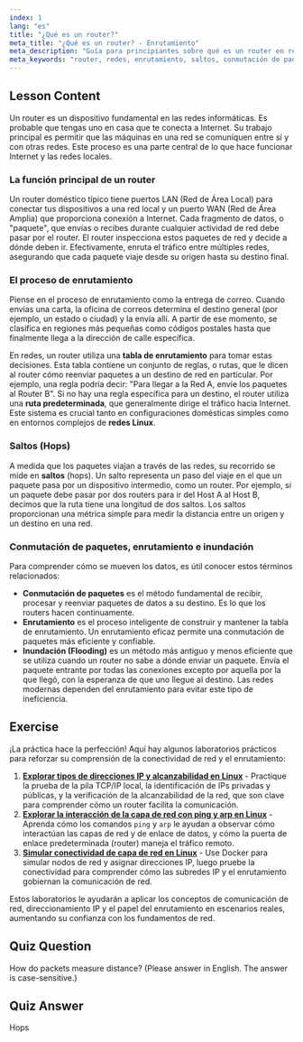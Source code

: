 ```yaml
---
index: 1
lang: "es"
title: "¿Qué es un router?"
meta_title: "¿Qué es un router? - Enrutamiento"
meta_description: "Guía para principiantes sobre qué es un router en redes. Aprenda sobre enrutamiento, conmutación de paquetes, saltos y cómo los routers usan tablas de enrutamiento para reenviar datos a través de redes. Esta guía de redes es esencial para aprender sobre redes en Linux."
meta_keywords: "router, redes, enrutamiento, saltos, conmutación de paquetes, redes Linux, tutorial principiantes, guía de redes"
---
```


## Lesson Content

Un router es un dispositivo fundamental en las redes informáticas. Es probable que tengas uno en casa que te conecta a Internet. Su trabajo principal es permitir que las máquinas en una red se comuniquen entre sí y con otras redes. Este proceso es una parte central de lo que hace funcionar Internet y las redes locales.

### La función principal de un router

Un router doméstico típico tiene puertos LAN (Red de Área Local) para conectar tus dispositivos a una red local y un puerto WAN (Red de Área Amplia) que proporciona conexión a Internet. Cada fragmento de datos, o "paquete", que envías o recibes durante cualquier actividad de red debe pasar por el router. El router inspecciona estos paquetes de red y decide a dónde deben ir. Efectivamente, enruta el tráfico entre múltiples redes, asegurando que cada paquete viaje desde su origen hasta su destino final.

### El proceso de enrutamiento

Piense en el proceso de enrutamiento como la entrega de correo. Cuando envías una carta, la oficina de correos determina el destino general (por ejemplo, un estado o ciudad) y la envía allí. A partir de ese momento, se clasifica en regiones más pequeñas como códigos postales hasta que finalmente llega a la dirección de calle específica.

En redes, un router utiliza una **tabla de enrutamiento** para tomar estas decisiones. Esta tabla contiene un conjunto de reglas, o rutas, que le dicen al router cómo reenviar paquetes a un destino de red en particular. Por ejemplo, una regla podría decir: "Para llegar a la Red A, envíe los paquetes al Router B". Si no hay una regla específica para un destino, el router utiliza una **ruta predeterminada**, que generalmente dirige el tráfico hacia Internet. Este sistema es crucial tanto en configuraciones domésticas simples como en entornos complejos de **redes Linux**.

### Saltos (Hops)

A medida que los paquetes viajan a través de las redes, su recorrido se mide en **saltos** (hops). Un salto representa un paso del viaje en el que un paquete pasa por un dispositivo intermedio, como un router. Por ejemplo, si un paquete debe pasar por dos routers para ir del Host A al Host B, decimos que la ruta tiene una longitud de dos saltos. Los saltos proporcionan una métrica simple para medir la distancia entre un origen y un destino en una red.

### Conmutación de paquetes, enrutamiento e inundación

Para comprender cómo se mueven los datos, es útil conocer estos términos relacionados:

- **Conmutación de paquetes** es el método fundamental de recibir, procesar y reenviar paquetes de datos a su destino. Es lo que los routers hacen continuamente.
- **Enrutamiento** es el proceso inteligente de construir y mantener la tabla de enrutamiento. Un enrutamiento eficaz permite una conmutación de paquetes más eficiente y confiable.
- **Inundación (Flooding)** es un método más antiguo y menos eficiente que se utiliza cuando un router no sabe a dónde enviar un paquete. Envía el paquete entrante por todas las conexiones excepto por aquella por la que llegó, con la esperanza de que uno llegue al destino. Las redes modernas dependen del enrutamiento para evitar este tipo de ineficiencia.

## Exercise

¡La práctica hace la perfección! Aquí hay algunos laboratorios prácticos para reforzar su comprensión de la conectividad de red y el enrutamiento:

1.  **[Explorar tipos de direcciones IP y alcanzabilidad en Linux](https://labex.io/es/labs/comptia-explore-ip-address-types-and-reachability-in-linux-592780)** - Practique la prueba de la pila TCP/IP local, la identificación de IPs privadas y públicas, y la verificación de la alcanzabilidad de la red, que son clave para comprender cómo un router facilita la comunicación.
2.  **[Explorar la interacción de la capa de red con ping y arp en Linux](https://labex.io/es/labs/comptia-explore-network-layer-interaction-with-ping-and-arp-in-linux-592746)** - Aprenda cómo los comandos `ping` y `arp` le ayudan a observar cómo interactúan las capas de red y de enlace de datos, y cómo la puerta de enlace predeterminada (router) maneja el tráfico remoto.
3.  **[Simular conectividad de capa de red en Linux](https://labex.io/es/labs/comptia-simulate-network-layer-connectivity-in-linux-592752)** - Use Docker para simular nodos de red y asignar direcciones IP, luego pruebe la conectividad para comprender cómo las subredes IP y el enrutamiento gobiernan la comunicación de red.

Estos laboratorios le ayudarán a aplicar los conceptos de comunicación de red, direccionamiento IP y el papel del enrutamiento en escenarios reales, aumentando su confianza con los fundamentos de red.

## Quiz Question

How do packets measure distance? (Please answer in English. The answer is case-sensitive.)

## Quiz Answer

Hops
